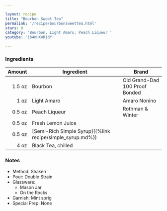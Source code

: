 ```yaml
---

layout: recipe
title: "Bourbon Sweet Tea"
permalink: '/recipe/bourbonsweettea.html'
stars: 0
category: 'Bourbon, Light Amaro, Peach Liqueur '
youtube: '1b4nHX4RjdY'

---
```


### Ingredients

| Amount  | Ingredient               | Brand                        |
| -----: | --------------------------------------------------------- | ------------------------------ |
| 1.5 oz | Bourbon                                                   | Old Grand-Dad 100 Proof Bonded |
|   1 oz | Light Amaro                                               | Amaro Nonino                   |
| 0.5 oz | Peach Liqueur                                             | Rothman & Winter               |
| 0.5 oz | Fresh Lemon Juice                                         |
| 0.5 oz | [Semi-Rich Simple Syrup]({%link recipe/simple_syrup.md%}) |
|   4 oz | Black Tea, chilled                                        |

### Notes

- Method: Shaken
- Pour: Double Strain
- Glassware: 
    - Mason Jar
    - On the Rocks
- Garnish: Mint sprig
- Special Prep: None

